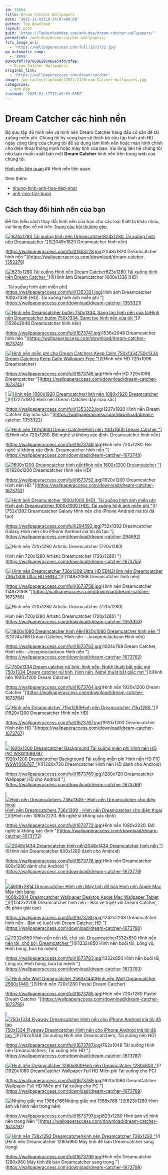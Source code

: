 ```yaml
---
id: 28884
title: Dream Catcher Wallpapers
date: '2021-11-03T19:34:07+00:00'
author: Top Download
layout: post
guid: 'https://Tophinhanhdep.com/anh-dep/dream-catcher-wallpapers/'
permalink: /anh-dep/dream-catcher-wallpapers/
fifu_image_url:
  - 'https://wallpaperaccess.com/full/1673735.jpg'
wp_automatic_camp:
  - '8098'
904c6fbf7c976696295466e54fd7df9e:
  - Dream Catcher Wallpapers
original_link:
  - 'https://wallpaperaccess.com/dream-catcher'
image: /wp-content/uploads/2021/11/Dream-Catcher-Wallpapers.jpg
categories:
  - Ảnh Đẹp
lastmod: '2025-01-17T17:45:59.656Z'
---
```

# Dream Catcher các hình nền

Bộ sưu tập 46 hình nền và hình nền Dream Catcher hàng đầu có sẵn để tải xuống miễn phí. Chúng tôi hy vọng bạn sẽ thích bộ sưu tập hình ảnh HD ngày càng tăng của chúng tôi để sử dụng làm hình nền hoặc màn hình chính cho điện thoại thông minh hoặc máy tính của bạn. Vui lòng liên hệ chúng tôi nếu bạn muốn xuất bản một **Dream Catcher** hình nền trên trang web của chúng tôi.

[Hình nền liên quan ](#related) ## Hình nền liên quan.

   
 Xem thêm:

   
- [nhung-hinh-anh-hoa-dep-nhat](https://tophinhanhdep.com/hinh-hoa-dep/nhung-hinh-anh-hoa-dep-nhat/)
- [anh-con-trai-buon](https://tophinhanhdep.com/anh-avatar/anh-con-trai-buon/)

## Cách thay đổi hình nền của bạn

Để tìm hiểu cách thay đổi hình nền của bạn cho các loại thiết bị khác nhau, vui lòng đọc về nó trên [Trang câu hỏi thường gặp](https://tophinhanhdep.com/faq/).

  
[[![824x1280 Tải xuống hình nền Dreamcatcher](https://wallpaperaccess.com/full/1673735.jpg)824x1280 Tải xuống hình nền Dreamcatcher "](https://wallpaperaccess.com/download/dream-catcher-1673735)](![2048x1820 Dreamcatcher hình nền)

(https://wallpaperaccess.com/full/1353278.jpg)2048x1820 Dreamcatcher hình nền "](https://wallpaperaccess.com/download/dream-catcher-1353278)

[[![623x1280 Tải xuống Hình nền Dream Catcher](https://wallpaperaccess.com/full/1461874.jpg)623x1280 Tải xuống hình nền Dream Catcher "](https://wallpaperaccess.com/download/dream-catcher-1461874)](![Hình ảnh Dreamcatcher 1000x1336 [HD)

.  Tải xuống hình ảnh miễn phí](https://wallpaperaccess.com/full/1353321.jpg)Hình ảnh Dreamcatcher 1000x1336 \[HD\]. Tải xuống hình ảnh miễn phí "](https://wallpaperaccess.com/download/dream-catcher-1353321)

[[![Hình nền Dreamcatcher bướm 750x1334.  Sáng tạo hình nền của tôi](https://wallpaperaccess.com/full/807370.jpg)Hình nền Dreamcatcher bướm 750x1334. Sáng tạo hình nền của tôi "](https://wallpaperaccess.com/download/dream-catcher-807370)](![1536x2048 Dreamcatcher hình nền)

(https://wallpaperaccess.com/full/1673741.jpg)1536x2048 Dreamcatcher hình nền "](https://wallpaperaccess.com/download/dream-catcher-1673741)

[[![Hình nền miễn phí cho Dream Catchers Keep Calm 750x1334](https://wallpaperaccess.com/full/1673744.jpg)750x1334 Dream Catchers Keep Calm Wallpaper Free "](https://wallpaperaccess.com/download/dream-catcher-1673744)](![Hình nền HD 729x1096 Dreamcatcher)

(https://wallpaperaccess.com/full/1673745.jpg)Hình nền HD 729x1096 Dreamcatcher "](https://wallpaperaccess.com/download/dream-catcher-1673745)

[ [![Hình nền 1080x1920 Dreamcatcher](https://wallpaperaccess.com/full/1353295.jpg)Hình nền 1080x1920 Dreamcatcher "](https://wallpaperaccess.com/download/dream-catcher-1353295)](![1227x1920 Hình nền Dream Catcher đầy màu sắc)

(https://wallpaperaccess.com/full/1353322.jpg)1227x1920 Hình nền Dream Catcher đầy màu sắc "](https://wallpaperaccess.com/download/dream-catcher-1353322)

[[![Hình nền 1101x1600 Dream Catcher](https://wallpaperaccess.com/full/1353319.jpg)Hình nền 1101x1600 Dream Catcher "](https://wallpaperaccess.com/download/dream-catcher-1353319)](![Hình nền 720x1280.  Bởi nghệ sĩ không xác định.  Dreamcatcher hình nền)

(https://wallpaperaccess.com/full/1673749.jpg)Hình nền 720x1280. Bởi nghệ sĩ không xác định. Dreamcatcher hình nền "](https://wallpaperaccess.com/download/dream-catcher-1673749)

[[![1600x1200 Dreamcatcher hình nền](https://wallpaperaccess.com/full/1353327.jpg)Hình nền 1600x1200 Dreamcatcher "](https://wallpaperaccess.com/download/dream-catcher-1353327)](![1920x1200 Dreamcatcher Hình nền HD)

(https://wallpaperaccess.com/full/1673752.jpg)1920x1200 Dreamcatcher Hình nền HD "](https://wallpaperaccess.com/download/dream-catcher-1673752)

[[![Hình ảnh Dreamcatcher 1000x1000 [HD].  Tải xuống hình ảnh miễn phí](https://wallpaperaccess.com/full/1317024.jpg)Hình ảnh Dreamcatcher 1000x1000 \[HD\]. Tải xuống hình ảnh miễn phí "](https://wallpaperaccess.com/download/dream-catcher-1317024)](![752x1392 Dreamcatcher Galaxy Hình nền cho iPhone Android mà tôi đã tạo)

(https://wallpaperaccess.com/full/294592.jpg)752x1392 Dreamcatcher Galaxy Hình nền cho iPhone Android mà tôi đã tạo "](https://wallpaperaccess.com/download/dream-catcher-294592)

[![Hình nền 720x1280 Artistic Dreamcatcher (720x1280)](https://wallpaperaccess.com/full/1673755.jpg)

Hình nền 720x1280 Artistic Dreamcatcher (720x1280) "](https://wallpaperaccess.com/download/dream-catcher-1673755)

[[![Hình nền Dreamcatcher 736x1309 Ultra HD EBN3](https://wallpaperaccess.com/full/1353333.jpg)Hình nền Dreamcatcher 736x1309 Ultra HD EBN3 "](https://wallpaperaccess.com/download/dream-catcher-1353333)](![1148x2068 Dreamcatcher hình nền)

(https://wallpaperaccess.com/full/1673758.jpg)Hình nền Dreamcatcher 1148x2068 "](https://wallpaperaccess.com/download/dream-catcher-1673758)

[![Hình nền 720x1280 Artistic Dreamcatcher (720x1280)](https://wallpaperaccess.com/full/1353353.jpg)

Hình nền 720x1280 Artistic Dreamcatcher (720x1280) "](https://wallpaperaccess.com/download/dream-catcher-1353353)

[[![1920x1080 Dreamcatcher hình nền](https://wallpaperaccess.com/full/1353445.jpg)1920x1080 Dreamcatcher hình nền "](https://wallpaperaccess.com/download/dream-catcher-1353445)](![1024x768 Dream Catcher, Hình nền - JosepineJackson Hình nền)

(https://wallpaperaccess.com/full/1673762.jpg)1024x768 Dream Catcher, Hình nền - JosepineJackson Hình nền "](https://wallpaperaccess.com/download/dream-catcher-1673762)

[[![750x1334 Dream catcher nữ tính.  hình nền.  Nghệ thuật bắt giấc mơ](https://wallpaperaccess.com/full/1353361.jpg)750x1334 Dream catcher nữ tính. hình nền. Nghệ thuật bắt giấc mơ "](https://wallpaperaccess.com/download/dream-catcher-1353361)](![Hình nền 1920x1200 Dream Catcher)

(https://wallpaperaccess.com/full/1673764.jpg)Hình nền 1920x1200 Dream Catcher "](https://wallpaperaccess.com/download/dream-catcher-1673764)

[[![Hình nền Dreamcatcher 715x1280](https://wallpaperaccess.com/full/1353346.jpg)Hình nền Dreamcatcher 715x1280 "](https://wallpaperaccess.com/download/dream-catcher-1353346)](![1920x1200 Dreamcatcher Hình nền HD)

(https://wallpaperaccess.com/full/1673767.jpg)1920x1200 Dreamcatcher Hình nền HD "](https://wallpaperaccess.com/download/dream-catcher-1673767)

[[![1920x1200 Dreamcatcher Background Tải xuống miễn phí Hình nền HD PIC WSW1086767](https://wallpaperaccess.com/full/177184.jpg)1920x1200 Dreamcatcher Background Tải xuống miễn phí Hình nền HD PIC WSW1086767 "](https://wallpaperaccess.com/download/dream-catcher-177184)](![1280x720 Dreamcatcher Hình nền HD dành cho Android)

(https://wallpaperaccess.com/full/1673769.jpg)1280x720 Dreamcatcher Wallpaper HD cho Android "](https://wallpaperaccess.com/download/dream-catcher-1673769)

[[![Hình nền Dreamcatchers 736x1309 - Hình nền Dreamcatcher cho điện thoại](https://wallpaperaccess.com/full/1673771.jpg)Hình nền Dreamcatchers 736x1309 - Hình nền Dreamcatcher cho điện thoại "](https://wallpaperaccess.com/download/dream-catcher-1673771)](![Hình nền 1080x2220.  Bởi nghệ sĩ không xác định)

(https://wallpaperaccess.com/full/1673772.jpg)Hình nền 1080x2220. Bởi nghệ sĩ không xác định "](https://wallpaperaccess.com/download/dream-catcher-1673772)

[[![2048x1434 Dreamcatcher hình nền](https://wallpaperaccess.com/full/1673775.jpg)2048x1434 Dreamcatcher hình nền "](https://wallpaperaccess.com/download/dream-catcher-1673775)](![Hình nền Dreamcatcher 800x1280 dành cho Android)

(https://wallpaperaccess.com/full/1673778.jpg)Hình nền Dreamcatcher 800x1280 dành cho Android "](https://wallpaperaccess.com/download/dream-catcher-1673778)

[[![4608x2814 Dreamcatcher Hình nền Máy tính để bàn Hình nền Apple Mac Máy tính bảng](https://wallpaperaccess.com/full/1673779.jpg)4608x2814 Dreamcatcher Wallpaper Desktop Apple Mac Wallpaper Tablet "](https://wallpaperaccess.com/download/dream-catcher-1673779)](![1242x2208 Dreamcatcher hình nền - Bản vẽ tuyệt vời Dream Catcher, độ phân giải cao)

(https://wallpaperaccess.com/full/1673780.jpg)1242x2208 Dreamcatcher hình nền - Bản vẽ tuyệt vời Dream Catcher, HD "](https://wallpaperaccess.com/download/dream-catcher-1673780)

 [[![1332x850 Hình nền nền tối, chó sói, Dreamcatcher](https://wallpaperaccess.com/full/1673781.jpg)1332x850 Hình nền nền tối, chó sói, Dreamcatcher "](https://wallpaperaccess.com/download/dream-catcher-1673781)](![1332x850 Hình nền buổi tối, Lông vũ, Hình bóng, bùa hộ mệnh)

(https://wallpaperaccess.com/full/1673783.jpg)1332x850 Hình nền buổi tối, Lông vũ, Hình bóng, bùa hộ mệnh "](https://wallpaperaccess.com/download/dream-catcher-1673783)

[[![Hình nền Wolf Dreamcatcher 2560x1440](https://wallpaperaccess.com/full/1353339.jpg)Hình nền Wolf Dreamcatcher 2560x1440 "](https://wallpaperaccess.com/download/dream-catcher-1353339)](![Hình nền 720x1280 Pastel Dream Catcher)

(https://wallpaperaccess.com/full/1673785.jpg)Hình nền 720x1280 Pastel Dream Catcher "](https://wallpaperaccess.com/download/dream-catcher-1673785)

[[![750x1334 Flyaway Dreamcatcher Hình nền cho iPhone Android mà tôi đã tạo](https://wallpaperaccess.com/full/1353357.jpg)750x1334 Flyaway Dreamcatcher Hình nền cho iPhone Android mà tôi đã tạo "](https://wallpaperaccess.com/download/dream-catcher-1353357)](![762x1048 Tải xuống Hình nền Dreamcatchers, Tải xuống nền HD)

(https://wallpaperaccess.com/full/1673787.jpg)762x1048 Tải xuống Hình nền Dreamcatchers, Tải xuống nền HD "](https://wallpaperaccess.com/download/dream-catcher-1673787)

[[![Hình nền Dreamcatcher 1280x800](https://wallpaperaccess.com/full/1673788.jpg)Hình nền Dreamcatcher 1280x800 "](https://wallpaperaccess.com/download/dream-catcher-1673788)](![1920x1080 DreamCatcher Wallpaper Full HD Miễn phí Tải xuống cho PC)

(https://wallpaperaccess.com/full/1673789.jpg)1920x1080 DreamCatcher Wallpaper Full HD Miễn phí Tải xuống cho PC "](https://wallpaperaccess.com/download/dream-catcher-1673789)

[[![Những giấc mơ 1366x768](https://wallpaperaccess.com/full/1673792.jpg)Những giấc mơ 1366x768 "](https://wallpaperaccess.com/download/dream-catcher-1673792)](![623x1280 Hình ảnh về hình nền trong nền)

(https://wallpaperaccess.com/full/1673797.jpg)623x1280 Hình ảnh về hình nền trong Nền "](https://wallpaperaccess.com/download/dream-catcher-1673797)

[[![Hình nền 728x1292 Dreamcatcher](https://wallpaperaccess.com/full/1673798.jpg)Hình nền Dreamcatcher 728x1292 "](https://wallpaperaccess.com/download/dream-catcher-1673798)](![Hình nền Dreamcatcher 1280x960 Máy tính để bàn Dreamcatcher sang trọng)

(https://wallpaperaccess.com/full/1673799.jpg)Hình nền Dreamcatcher 1280x960 Máy tính để bàn Dreamcatcher sang trọng "](https://wallpaperaccess.com/download/dream-catcher-1673799)
